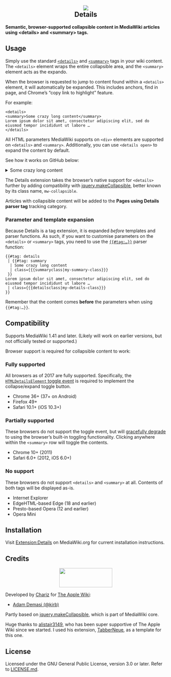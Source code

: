 <h2 align="center">
<img src="https://github.githubassets.com/images/icons/emoji/unicode/1f53d.png">
<br>
Details
</h2>

**Semantic, browser-supported collapsible content in MediaWiki articles using &lt;details&gt; and &lt;summary&gt; tags.**

## Usage

Simply use the standard [`<details>`](https://developer.mozilla.org/docs/Web/HTML/Element/details) and [`<summary>`](https://developer.mozilla.org/docs/Web/HTML/Element/summary) tags in your wiki content. The `<details>` element wraps the entire collapsible area, and the `<summary>` element acts as the expando.

When the browser is requested to jump to content found within a `<details>` element, it will automatically be expanded. This includes anchors, find in page, and Chrome’s “copy link to highlight” feature.

For example:

```wikitext
<details>
<summary>Some crazy long content</summary>
Lorem ipsum dolor sit amet, consectetur adipiscing elit, sed do eiusmod tempor incididunt ut labore …
</details>
```

All HTML parameters MediaWiki supports on `<div>` elements are supported on `<details>` and `<summary>`. Additionally, you can use `<details open>` to expand the content by default.

See how it works on GitHub below:

<details>
<summary>Some crazy long content</summary>
Lorem ipsum dolor sit amet, consectetur adipiscing elit, sed do eiusmod tempor incididunt ut labore et dolore magna aliqua. Ut enim ad minim veniam, quis nostrud exercitation ullamco laboris nisi ut aliquip ex ea commodo consequat. Duis aute irure dolor in reprehenderit in voluptate velit esse cillum dolore eu fugiat nulla pariatur. Excepteur sint occaecat cupidatat non proident, sunt in culpa qui officia deserunt mollit anim id est laborum.
</details>

The Details extension takes the browser’s native support for `<details>` further by adding compatibility with [jquery.makeCollapsible](https://www.mediawiki.org/wiki/Manual:Collapsible_elements), better known by its class name, `mw-collapsible`.

Articles with collapsible content will be added to the **Pages using Details parser tag** tracking category.

### Parameter and template expansion

Because Details is a tag extension, it is expanded *before* templates and parser functions. As such, if you want to customise parameters on the `<details>` or `<summary>` tags, you need to use the [`{{#tag:…}}`](https://www.mediawiki.org/wiki/Help:Magic_words#Miscellaneous) parser function:

```wikitext
{{#tag: details
 | {{#tag: summary
  | Some crazy long content
  | class={{{summaryclass|my-summary-class}}}
 }}
Lorem ipsum dolor sit amet, consectetur adipiscing elit, sed do eiusmod tempor incididunt ut labore …
 | class={{{detailsclass|my-details-class}}}
}}
```

Remember that the content comes **before** the parameters when using `{{#tag:…}}`.

## Compatibility
Supports MediaWiki 1.41 and later. (Likely will work on earlier versions, but not officially tested or supported.)

Browser support is required for collapsible content to work:

### Fully supported

All browsers as of 2017 are fully supported. Specifically, the [`HTMLDetailsElement` toggle event](https://caniuse.com/mdn-api_htmldetailselement_toggle_event) is required to implement the collapse/expand toggle button.

* Chrome 36+ (37+ on Android)
* Firefox 49+
* Safari 10.1+ (iOS 10.3+)

### Partially supported

These browsers do not support the toggle event, but will [gracefully degrade](https://en.wikipedia.org/wiki/Fault_tolerance) to using the browser’s built-in toggling functionality. Clicking anywhere within the `<summary>` row will toggle the contents.

* Chrome 10+ (2011)
* Safari 6.0+ (2012, iOS 6.0+)

### No support

These browsers do not support `<details>` and `<summary>` at all. Contents of both tags will be displayed as-is.

* Internet Explorer
* EdgeHTML-based Edge (18 and earlier)
* Presto-based Opera (12 and earlier)
* Opera Mini

## Installation

Visit [Extension:Details](https://www.mediawiki.org/wiki/Extension:Details) on MediaWiki.org for current installation instructions.

## Credits
<p align="center">
<a href="https://chariz.com/">
<img src="https://chariz.com/img/chariz-logo-head@3x.png" width="166" height="60">
</a>
</p>

Developed by [Chariz](https://chariz.com/) for [The Apple Wiki](https://theapplewiki.com/):

* [Adam Demasi (@kirb)](https://github.com/kirb)

Partly based on [jquery.makeCollapsible](https://github.com/wikimedia/mediawiki/tree/master/resources/src/jquery), which is part of MediaWiki core.

Huge thanks to [alistair3149](https://github.com/alistair3149), who has been super supportive of The Apple Wiki since we started. I used his extension, [TabberNeue](https://github.com/StarCitizenTools/mediawiki-extensions-TabberNeue), as a template for this one.

## License
Licensed under the GNU General Public License, version 3.0 or later. Refer to [LICENSE.md](https://github.com/chariz/mediawiki-extension-Details/blob/main/LICENSE.md).
